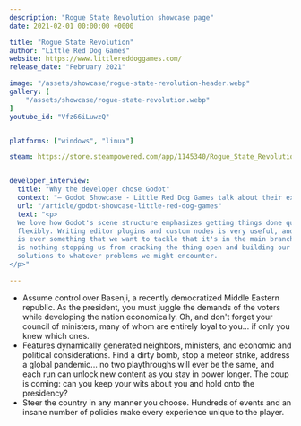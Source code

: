 ```yaml
---
description: "Rogue State Revolution showcase page"
date: 2021-02-01 00:00:00 +0000

title: "Rogue State Revolution"
author: "Little Red Dog Games"
website: https://www.littlereddoggames.com/
release_date: "February 2021"

image: "/assets/showcase/rogue-state-revolution-header.webp"
gallery: [
	"/assets/showcase/rogue-state-revolution.webp"
]
youtube_id: "Vfz66iLuwzQ"


platforms: ["windows", "linux"]

steam: https://store.steampowered.com/app/1145340/Rogue_State_Revolution/


developer_interview:
  title: "Why the developer chose Godot"
  context: "— Godot Showcase - Little Red Dog Games talk about their experience "
  url: "/article/godot-showcase-little-red-dog-games"
  text: "<p>
  We love how Godot's scene structure emphasizes getting things done quickly and
  flexibly. Writing editor plugins and custom nodes is very useful, and if there
  is ever something that we want to tackle that it's in the main branch, there
  is nothing stopping us from cracking the thing open and building our own
  solutions to whatever problems we might encounter.
</p>"

---
```


<ul>
  <li>
    Assume control over Basenji, a recently democratized Middle Eastern republic.
    As the president, you must juggle the demands of the voters while developing
    the nation economically. Oh, and don't forget your council of ministers, many
    of whom are entirely loyal to you... if only you knew which ones.
  </li>
  <li>
    Features dynamically generated neighbors, ministers, and economic and
    political considerations.  Find a dirty bomb, stop a meteor strike, address a
    global pandemic... no two playthroughs will ever be the same, and each run can
    unlock new content as you stay in power longer. The coup is coming: can you
    keep your wits about you and hold onto the presidency?
  </li>
  <li>
    Steer the country in any manner you choose. Hundreds of events and an insane
    number of policies make every experience unique to the player.
  </li>
</ul>
